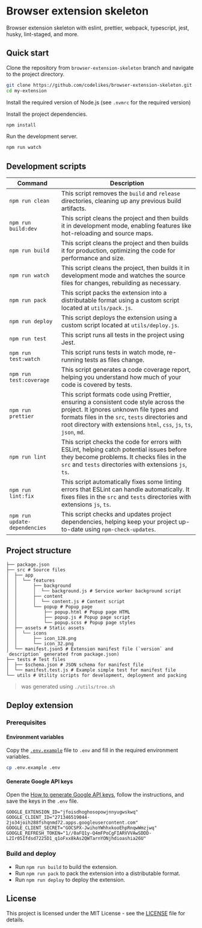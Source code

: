 # Browser extension skeleton

Browser extension skeleton with eslint, prettier, webpack, typescript, jest, husky, lint-staged, and more.

## Quick start

Clone the repository from `browser-extension-skeleton` branch and navigate to the project directory.

```bash
git clone https://github.com/codelikes/browser-extension-skeleton.git -b master --single-branch my-extension
cd my-extension
```

Install the required version of Node.js (see `.nvmrc` for the required version)

Install the project dependencies.

```bash
npm install
```

Run the development server.

```bash
npm run watch
```

## Development scripts

| Command                       | Description                                                                                                                                                                                                                                                 |
|-------------------------------|-------------------------------------------------------------------------------------------------------------------------------------------------------------------------------------------------------------------------------------------------------------|
| `npm run clean`               | This script removes the `build` and `release` directories, cleaning up any previous build artifacts.                                                                                                                                                        |
| `npm run build:dev`           | This script cleans the project and then builds it in development mode, enabling features like hot-reloading and source maps.                                                                                                                                |
| `npm run build`               | This script cleans the project and then builds it for production, optimizing the code for performance and size.                                                                                                                                             |
| `npm run watch`               | This script cleans the project, then builds it in development mode and watches the source files for changes, rebuilding as necessary.                                                                                                                       |
| `npm run pack`                | This script packs the extension into a distributable format using a custom script located at `utils/pack.js`.                                                                                                                                               |
| `npm run deploy`              | This script deploys the extension using a custom script located at `utils/deploy.js`.                                                                                                                                                                       |
| `npm run test`                | This script runs all tests in the project using Jest.                                                                                                                                                                                                       |
| `npm run test:watch`          | This script runs tests in watch mode, re-running tests as files change.                                                                                                                                                                                     |
| `npm run test:coverage`       | This script generates a code coverage report, helping you understand how much of your code is covered by tests.                                                                                                                                             |
| `npm run prettier`            | This script formats code using Prettier, ensuring a consistent code style across the project. It ignores unknown file types and formats files in the `src`, `tests` directories and root directory with extensions `html`, `css`, `js`, `ts`, `json`, `md`. |
| `npm run lint`                | This script checks the code for errors with ESLint, helping catch potential issues before they become problems. It checks files in the `src` and `tests` directories with extensions `js`, `ts`.                                                            |
| `npm run lint:fix`            | This script automatically fixes some linting errors that ESLint can handle automatically. It fixes files in the `src` and `tests` directories with extensions `js`, `ts`.                                                                                   |
| `npm run update-dependencies` | This script checks and updates project dependencies, helping keep your project up-to-date using `npm-check-updates`.                                                                                                                                        |

## Project structure

```plaintext
├── package.json
├── src # Source files
│  ├── app
│  │  └── features
│  │      ├── background
│  │      │  └── background.js # Service worker background script
│  │      ├── content
│  │      │  └── content.js # Content script
│  │      └── popup # Popup page
│  │          ├── popup.html # Popup page HTML
│  │          ├── popup.js # Popup page script
│  │          └── popup.scss # Popup page styles
│  ├── assets # Static assets
│  │  └── icons
│  │      ├── icon_128.png
│  │      └── icon_32.png
│  └── manifest.json5 # Extension manifest file (`version` and `description` generated from package.json)
├── tests # Test files
│  ├── $schema.json # JSON schema for manifest file
│  └── manifest.test.js # Example simple test for manifest file
└── utils # Utility scripts for development, deployment and packing
```

> was generated using `./utils/tree.sh`

## Deploy extension

### Prerequisites

#### Environment variables

Copy the [`.env.example`](.env.example) file to `.env` and fill in the required environment variables.

```bash
cp .env.example .env
```

#### Generate Google API keys

Open the [How to generate Google API keys](https://github.com/fregante/chrome-webstore-upload-keys/blob/main/readme.md),
follow the instructions, and save the keys in the `.env` file.

```env
GOOGLE_EXTENSION_ID="jfoisdhoghosopowjnnyugwskwq"
GOOGLE_CLIENT_ID="271346519044-2jo34joih288fshqnmd72.apps.googleusercontent.com"
GOOGLE_CLIENT_SECRET="GOCSPX-JwihoYWhhxkooEhpRnqwWmzjwq"
GOOGLE_REFRESH_TOKEN="1//0aFQ1y-Q4mFPoCgFIARVVVAwSDDD-L2Ir05Ifdsd7225D1_q1oFxx8kAs2QWTarnYONjhdioashia26U"
```

### Build and deploy

- Run `npm run build` to build the extension.
- Run `npm run pack` to pack the extension into a distributable format.
- Run `npm run deploy` to deploy the extension.

## License

This project is licensed under the MIT License - see the [LICENSE](LICENSE) file for details.
